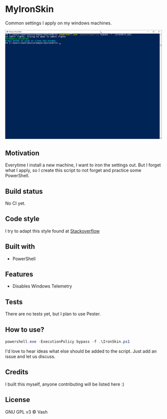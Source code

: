 # MyIronSkin
Common settings I apply on my windows machines.

![](images/example.png)

## Motivation

Everytime I install a new machine, I want to iron the settings out. But I forget what I apply, so I create this script to not forget and practice some PowerShell.

## Build status

No CI yet.


## Code style

I try to adapt this style found at [Stackoverflow](https://stackoverflow.com/a/2031927/426662)

## Built with

* PowerShell

## Features

* Disables Windows Telemetry

## Tests

There are no tests yet, but I plan to use Pester.

## How to use?

```powershell
powershell.exe -ExecutionPolicy bypass -f .\IronSkin.ps1
```

I'd love to hear ideas what else should be added to the script. Just add an issue and let us discuss.

## Credits

I built this myself, anyone contributing will be listed here :)

## License

GNU GPL v3 © Vash